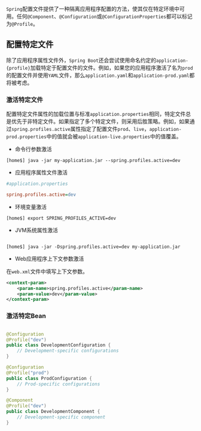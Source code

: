 `Spring`配置文件提供了一种隔离应用程序配置的方法，使其仅在特定环境中可用。任何`@Component`、`@Configuration`或`@ConfigurationProperties`都可以标记为`@Profile`。

## 配置特定文件

除了应用程序属性文件外，`Spring Boot`还会尝试使用命名约定的`application-{profile}`加载特定于配置文件的文件。例如，如果您的应用程序激活了名为`prod`的配置文件并使用`YAML`文件，那么`application.yaml`和`application-prod.yaml`都将被考虑。

### 激活特定文件

配置特定文件属性的加载位置与标准`application.properties`相同，特定文件总是优先于非特定文件。如果指定了多个特定文件，则采用后胜策略。例如，如果通过`spring.profiles.active`属性指定了配置文件`prod`、`live`，`application-prod.properties`中的值就会被`application-live.properties`中的值覆盖。

- 命令行参数激活

```shell
[home$] java -jar my-application.jar --spring.profiles.active=dev
```

- 应用程序属性文件激活

```ini
#application.properties

spring.profiles.active=dev
```

- 环境变量激活

```shell
[home$] export SPRING_PROFILES_ACTIVE=dev
```

- JVM系统属性激活

```shell

[home$] java -jar -Dspring.profiles.active=dev my-application.jar
```

- Web应用程序上下文参数激活

在`web.xml`文件中填写上下文参数。

```xml
<context-param>
    <param-name>spring.profiles.active</param-name>
    <param-value>dev</param-value>
</context-param>
```

### 激活特定Bean

```java

@Configuration
@Profile("dev")
public class DevelopmentConfiguration {
    // Development-specific configurations
}

@Configuration
@Profile("prod")
public class ProdConfiguration {
    // Prod-specific configurations
}

@Component
@Profile("dev")
public class DevelopmentComponent {
    // Development-specific component
}

```
